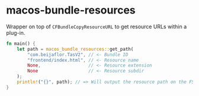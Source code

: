 # macos-bundle-resources
Wrapper on top of `CFBundleCopyResourceURL` to get resource URLs within a plug-in.

```rust
fn main() {
    let path = macos_bundle_resources::get_path(
        "com.beijaflor.TasV2", // <- Bundle ID
        "frontend/index.html", // <- Resource name
        None,                  // <- Resource extension
        None                   // <- Resource subdir
    );
    println!("{}", path); // => Will output the resource path on the FS
}
```